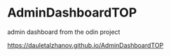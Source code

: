 # AdminDashboardTOP
admin dashboard from the odin project


https://dauletalzhanov.github.io/AdminDashboardTOP
